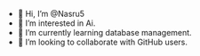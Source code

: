 - 👋 Hi, I’m @Nasru5
- 👀 I’m interested in Ai.
- 🌱 I’m currently learning database management.
- 💞️ I’m looking to collaborate with GitHub users.


<!---
Nasru5/Nasru5 is a ✨ special ✨ repository because its `README.md` (this file) appears on your GitHub profile.
You can click the Preview link to take a look at your changes.
--->
